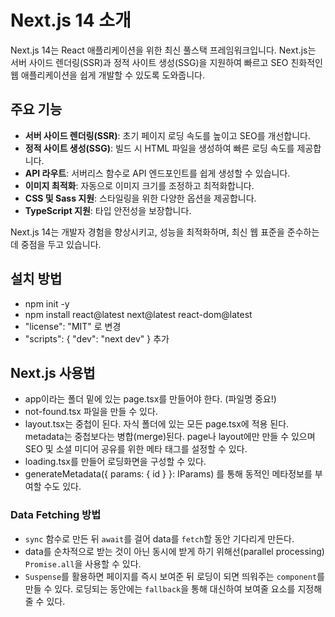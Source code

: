 # Next.js 14 소개

Next.js 14는 React 애플리케이션을 위한 최신 풀스택 프레임워크입니다. Next.js는 서버 사이드 렌더링(SSR)과 정적 사이트 생성(SSG)을 지원하여 빠르고 SEO 친화적인 웹 애플리케이션을 쉽게 개발할 수 있도록 도와줍니다.

## 주요 기능

- **서버 사이드 렌더링(SSR)**: 초기 페이지 로딩 속도를 높이고 SEO를 개선합니다.
- **정적 사이트 생성(SSG)**: 빌드 시 HTML 파일을 생성하여 빠른 로딩 속도를 제공합니다.
- **API 라우트**: 서버리스 함수로 API 엔드포인트를 쉽게 생성할 수 있습니다.
- **이미지 최적화**: 자동으로 이미지 크기를 조정하고 최적화합니다.
- **CSS 및 Sass 지원**: 스타일링을 위한 다양한 옵션을 제공합니다.
- **TypeScript 지원**: 타입 안전성을 보장합니다.

Next.js 14는 개발자 경험을 향상시키고, 성능을 최적화하며, 최신 웹 표준을 준수하는 데 중점을 두고 있습니다.

## 설치 방법
- npm init -y
- npm install react@latest next@latest react-dom@latest
- "license": "MIT" 로 변경
- "scripts": {
    "dev": "next dev"
  } 추가

## Next.js 사용법
- app이라는 폴더 밑에 있는 page.tsx를 만들어야 한다. (파일명 중요!)
- not-found.tsx 파일을 만들 수 있다.
- layout.tsx는 중첩이 된다. 자식 폴더에 있는 모든 page.tsx에 적용 된다.
metadata는 중첩보다는 병합(merge)된다. page나 layout에만 만들 수 있으며 SEO 및 소셜 미디어 공유를 위한 메타 태그를 설정할 수 있다.
- loading.tsx를 만들어 로딩화면을 구성할 수 있다.
- generateMetadata({ params: { id } }: IParams) 를 통해 동적인 메타정보를 부여할 수도 있다.

### Data Fetching 방법
- `sync` 함수로 만든 뒤 `await`를 걸어 data를 `fetch`할 동안 기다리게 만든다.
- data를 순차적으로 받는 것이 아닌 동시에 받게 하기 위해선(parallel processing) `Promise.all`을 사용할 수 있다.
- `Suspense`를 활용하면 페이지를 즉시 보여준 뒤 로딩이 되면 띄워주는 `component`를 만들 수 있다. 로딩되는 동안에는 `fallback`을 통해 대신하여 보여줄 요소를 지정해줄 수 있다.